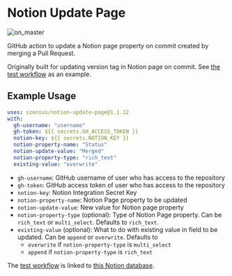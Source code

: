 # Notion Update Page

![on_master](https://github.com/szenius/notion-update-page/actions/workflows/on_master.yml/badge.svg)

GitHub action to update a Notion page property on commit created by merging a Pull Request.

Originally built for updating version tag in Notion page on commit. See [the test workflow](.github/workflows/on_master.yml) as an example.

## Example Usage

```yml
uses: szenius/notion-update-page@1.1.12
with:
  gh-username: "username"
  gh-token: ${{ secrets.GH_ACCESS_TOKEN }}
  notion-key: ${{ secrets.NOTION_KEY }}
  notion-property-name: "Status"
  notion-update-value: "Merged"
  notion-property-type: "rich_text"
  existing-value: "overwrite"
```

- `gh-username`: GitHub username of user who has access to the repository
- `gh-token`: GitHub access token of user who has access to the repository
- `notion-key`: Notion Integration Secret Key
- `notion-property-name`: Notion Page property to be updated
- `notion-update-value`: New value for Notion page property
- `notion-property-type` (optional): Type of Notion Page property. Can be `rich_text` or `multi_select`. Defaults to `rich_text`.
- `existing-value` (optional): What to do with existing value in field to be updated. Can be `append` or `overwrite`. Defaults to
  - `overwrite` if `notion-property-type` is `multi_select`
  - `append` if `notion-property-type` is `rich_text`

The [test workflow](.github/workflows/on_master.yml) is linked to [this Notion database](https://szenius.notion.site/4964f7c754f54c41abce56028d990ac6?v=9ece5b75d4914584b43685bcbc6f3d1c).
